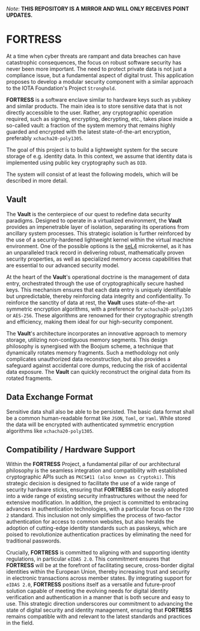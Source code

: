 _Note_: **THIS REPOSITORY IS A MIRROR AND WILL ONLY RECEIVES POINT UPDATES.**

# FORTRESS

At a time when cyber threats are rampant and data breaches can have catastrophic consequences,
the focus on robust software security has never been more important.
The need to protect private data is not just a compliance issue, but a fundamental aspect of digital trust.
This application proposes to develop a modular security component with a similar approach to
the IOTA Foundation's Project `Stronghold`.

**FORTRESS** is a software enclave similar to hardware keys such as yubikey and similar products.
The main idea is to store sensitive data that is not directly accessible to the user. Rather,
any cryptographic operation required, such as signing, encrypting, decrypting, etc.,
takes place inside a so-called vault: a fraction of the system memory that remains highly guarded
and encrypted with the latest state-of-the-art encryption, preferably `xchacha20-poly1305`.

The goal of this project is to build a lightweight system for the secure storage of e.g. identity data.
In this context, we assume that identity data is implemented using public key cryptography such as `DID`.

The system will consist of at least the following models, which will be described in more detail.

## Vault

The **Vault** is the centerpiece of our quest to redefine data security paradigms.
Designed to operate in a virtualized environment, the **Vault** provides an impenetrable layer of isolation,
separating its operations from ancillary system processes.
This strategic isolation is further reinforced by the use of a security-hardened lightweight kernel
within the virtual machine environment. One of the possible options is the [seL4] microkernel,
as it has an unparalleled track record in delivering robust, mathematically proven security properties,
as well as specialized memory access capabilities that are essential to our advanced security model.

At the heart of the **Vault**'s operational doctrine is the management of data entry, orchestrated through
the use of cryptographically secure hashed keys. This mechanism ensures that each data entry is
uniquely identifiable but unpredictable, thereby reinforcing data integrity and confidentiality.
To reinforce the sanctity of data at rest, the **Vault** uses state-of-the-art symmetric encryption
algorithms, with a preference for `xchacha20-poly1305` or `AES-256`. These algorithms are renowned for
their cryptographic strength and efficiency, making them ideal for our high-security component.

The **Vault**'s architecture incorporates an innovative approach to memory storage,
utilizing non-contiguous memory segments. This design philosophy is synergised with the Boojum scheme,
a technique that dynamically rotates memory fragments.
Such a methodology not only complicates unauthorized data reconstruction, but also provides a safeguard
against accidental core dumps, reducing the risk of accidental data exposure.
The **Vault** can quickly reconstruct the original data from its rotated fragments.

## Data Exchange Format

Sensitive data shall also be able to be persisted. The basic data format shall be a common human-readable
format like `JSON`, `Toml`, or `Yaml`. While stored the data will be encrypted with authenticated
symmetric encryption algorithms like `xchacha20-poly1305`.

## Compatibility / Hardware Support

Within the **FORTRESS** Project, a fundamental pillar of our architectural philosophy is the seamless
integration and compatibility with established cryptographic APIs such as `PKCS#11 (also known as Cryptoki)`.
This strategic decision is designed to facilitate the use of a wide range of security hardware sticks,
ensuring that **FORTRESS** can be easily adopted into a wide range of existing security infrastructures
without the need for extensive modification.
In addition, the project is committed to embracing advances in authentication technologies,
with a particular focus on the `FIDO 2` standard. This inclusion not only simplifies the process of
two-factor authentication for access to common websites, but also heralds the adoption of cutting-edge
identity standards such as passkeys, which are poised to revolutionize authentication practices by
eliminating the need for traditional passwords.

Crucially, **FORTRESS** is committed to aligning with and supporting identity regulations,
in particular `eIDAS 2.0`. This commitment ensures that **FORTRESS** will be at the forefront of
facilitating secure, cross-border digital identities within the European Union, thereby increasing trust
and security in electronic transactions across member states. By integrating support for `eIDAS 2.0`,
**FORTRESS** positions itself as a versatile and future-proof solution capable of meeting the evolving
needs for digital identity verification and authentication in a manner that is both secure and easy to use.
This strategic direction underscores our commitment to advancing the state of digital security and identity
management, ensuring that **FORTRESS** remains compatible with and relevant to the latest standards and
practices in the field.

[seL4]: https://sel4.systems/
